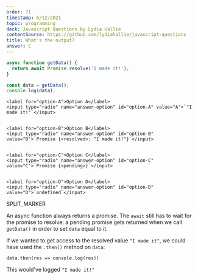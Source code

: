 ```yaml
---
order: 71
timestamp: 6/12/2021
topic: programming
deck: Javascript Questions by Lydia Hallie
contentSource: https://github.com/lydiahallie/javascript-questions
title: What's the output?
answer: C
---
```


  

```javascript
async function getData() {
  return await Promise.resolve('I made it!');
}

const data = getData();
console.log(data);
```


    <label for="option-A">Option A</label>
    <input type="radio" name="answer-option" id="option-A" value="A">`"I made it!"`</input>
    

    <label for="option-B">Option B</label>
    <input type="radio" name="answer-option" id="option-B" value="B">`Promise {<resolved>: "I made it!"}`</input>
    

    <label for="option-C">Option C</label>
    <input type="radio" name="answer-option" id="option-C" value="C">`Promise {<pending>}`</input>
    

    <label for="option-D">Option D</label>
    <input type="radio" name="answer-option" id="option-D" value="D">`undefined`</input>
    




SPLIT_MARKER

An async function always returns a promise. The `await` still has to wait for the promise to resolve: a pending promise gets returned when we call `getData()` in order to set `data` equal to it.

If we wanted to get access to the resolved value `"I made it"`, we could have used the `.then()` method on `data`:

`data.then(res => console.log(res))`

This would've logged `"I made it!"`



